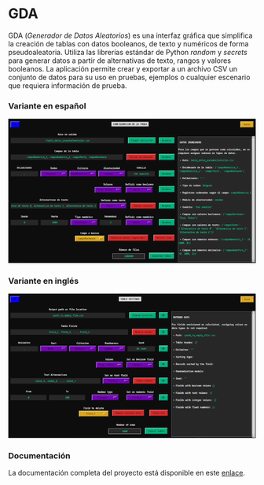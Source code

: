 # GDA
GDA (*Generador de Datos Aleatorios*) es una interfaz gráfica que simplifica la creación de tablas con datos booleanos, de texto y numéricos de forma pseudoaleatoria. Utiliza las librerías estándar de Python *random* y *secrets* para generar datos a partir de alternativas de texto, rangos y valores booleanos. La aplicación permite crear y exportar a un archivo CSV un conjunto de datos para su uso en pruebas, ejemplos o cualquier escenario que requiera información de prueba.


### Variante en español
![interfaz_gda_es](imgs/gda_es.png)


### Variante en inglés
![interfaz_gda_en](imgs/gda_en.png)

### Documentación
La documentación completa del proyecto está disponible en este [enlace](https://errejotaeme.github.io/proyecto_tkinter/).
